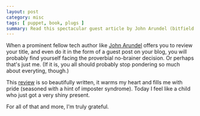 ```yaml
---
layout: post
category: misc
tags: [ puppet, book, plugs ]
summary: Read this spectacular guest article by John Arundel (bitfield on Twitter).
---
```


When a prominent fellow tech author like [John Arundel](https://twitter.com/bitfield)
offers you to review your title, and even do it in the form of a guest post on your
blog, you will probably find yourself facing the proverbial no-brainer decision.
Or perhaps that's just me. (If it is, you all should probably stop pondering so much
about everyting, though.)

This [review](/puppet-essentials/review.html) is so beautifully written, it warms my
heart and fills me with pride (seasoned with a hint of imposter syndrome). Today I feel
like a child who just got a very shiny present.

For all of that and more, I'm truly grateful.
